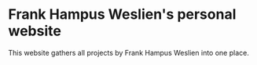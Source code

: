 # Frank Hampus Weslien's personal website

This website gathers all projects by Frank Hampus Weslien into one place.
